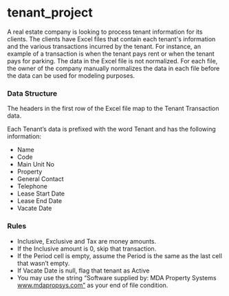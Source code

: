 # tenant_project
A real estate company is looking to process tenant information for its clients. The clients have Excel files that contain each tenant's information and the various transactions incurred by the tenant. For instance, an example of a transaction is when the tenant pays rent or when the tenant pays for parking.
The data in the Excel file is not normalized. For each file, the owner of the company manually normalizes the data in each file before the data can be used for modeling purposes.


### Data Structure
The headers in the first row of the Excel file map to the Tenant Transaction data. 

Each Tenant’s data is prefixed with the word Tenant and has the following information:

 - Name
 - Code
 - Main Unit No
 - Property
 - General Contact
 - Telephone
 - Lease Start Date
 - Lease End Date
 - Vacate Date


### Rules
 - Inclusive, Exclusive and Tax are money amounts.
 - If the Inclusive amount is 0, skip that transaction.
 - If the Period cell is empty, assume the Period is the same as the last cell that wasn’t empty.
 - If Vacate Date is null, flag that tenant as Active
 - You may use the string “Software supplied by: MDA Property Systems www.mdapropsys.com” as your end of file condition.


